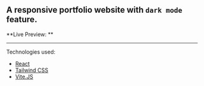 ## A responsive portfolio website with `dark mode` feature.

**Live Preview: **


---

Technologies used:

- [React](https://reactjs.org/)
- [Tailwind CSS](https://tailwindcss.com/)
- [Vite.JS](https://vitejs.org/)
